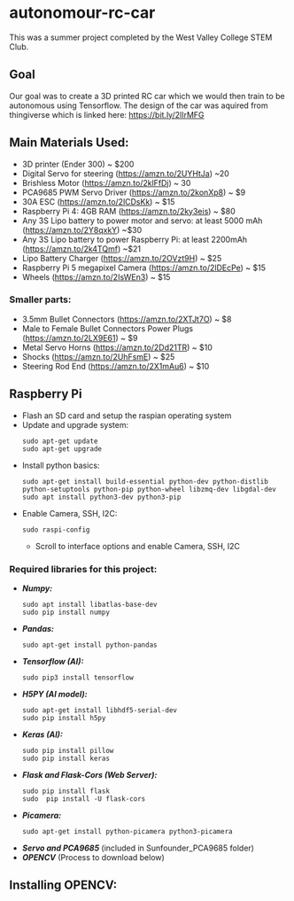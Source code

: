 # autonomour-rc-car
This was a summer project completed by the West Valley College STEM Club.

## Goal

Our goal was to create a 3D printed RC car which we would then train to be autonomous using Tensorflow. The design of the car was aquired from thingiverse which is linked here: https://bit.ly/2lIrMFG

## Main Materials Used:
- 3D printer (Ender 300) ~ $200
- Digital Servo for steering (https://amzn.to/2UYHtJa) ~20
- Brishless Motor (https://amzn.to/2klFfDj) ~ 30
- PCA9685 PWM Servo Driver (https://amzn.to/2konXp8) ~ $9
- 30A ESC (https://amzn.to/2lCDsKk) ~ $15
- Raspberry Pi 4: 4GB RAM (https://amzn.to/2ky3eis) ~ $80
- Any 3S Lipo battery to power motor and servo: at least 5000 mAh (https://amzn.to/2Y8qxkY) ~$30
- Any 3S Lipo battery to power Raspberry Pi: at least 2200mAh (https://amzn.to/2k4TQmf) ~$21
- Lipo Battery Charger (https://amzn.to/2OVzt9H) ~ $25
- Raspberry Pi 5 megapixel Camera (https://amzn.to/2lDEcPe) ~ $15
- Wheels (https://amzn.to/2IsWEn3) ~ $15

### Smaller parts:
- 3.5mm Bullet Connectors (https://amzn.to/2XTJt7O) ~ $8
- Male to Female Bullet Connectors Power Plugs (https://amzn.to/2LX9E61) ~ $9
- Metal Servo Horns (https://amzn.to/2Dd21TR) ~ $10
- Shocks (https://amzn.to/2UhFsmE) ~ $25
- Steering Rod End (https://amzn.to/2X1mAu6) ~ $10

## Raspberry Pi
- Flash an SD card and setup the raspian operating system 
- Update and upgrade system:
  ```
  sudo apt-get update
  sudo apt-get upgrade
  ```
- Install python basics:
  ```
  sudo apt-get install build-essential python-dev python-distlib python-setuptools python-pip python-wheel libzmq-dev libgdal-dev
  sudo apt install python3-dev python3-pip
  ```
- Enable Camera, SSH, I2C:
  ```
  sudo raspi-config
  ```
  - Scroll to interface options and enable Camera, SSH, I2C
  
### Required libraries for this project:
  - **_Numpy:_**
    ```
    sudo apt install libatlas-base-dev
    sudo pip install numpy
    ```
  - **_Pandas:_**
    ```
    sudo apt-get install python-pandas
    ```
  - **_Tensorflow (AI):_**
    ```
    sudo pip3 install tensorflow
    ```
  - **_H5PY (AI model):_**
    ```
    sudo apt-get install libhdf5-serial-dev
    sudo pip install h5py
    ```
  - **_Keras (AI):_**
    ```
    sudo pip install pillow
    sudo pip install keras
    ```
  - **_Flask and Flask-Cors (Web Server):_**
    ```
    sudo pip install flask
    sudo  pip install -U flask-cors
    ```
  - **_Picamera:_**
    ```
    sudo apt-get install python-picamera python3-picamera
    ```
  - **_Servo and PCA9685_** (included in Sunfounder_PCA9685 folder) 
  - **_OPENCV_** (Process to download below)
  
## Installing OPENCV:




  

